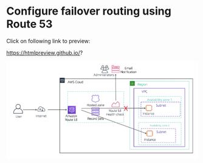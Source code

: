 # Configure failover routing using Route 53

Click on following link to preview:

https://htmlpreview.github.io/?

![Screenshot](image.png)